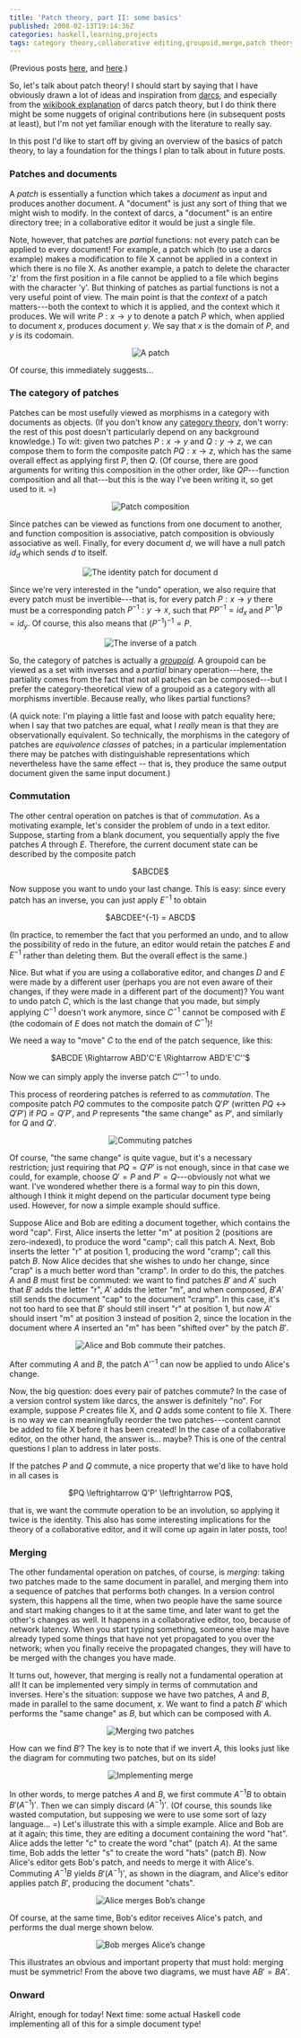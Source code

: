 ```yaml
---
title: 'Patch theory, part II: some basics'
published: 2008-02-13T19:14:36Z
categories: haskell,learning,projects
tags: category theory,collaborative editing,groupoid,merge,patch theory
---
```


(Previous posts <a href="http://byorgey.wordpress.com/2008/02/04/gobby-haskell-and-patch-theory/">here</a>, and <a href="http://byorgey.wordpress.com/2008/02/07/patch-theory-thoughts-part-i/">here</a>.)

So, let's talk about patch theory!  I should start by saying that I have obviously drawn a lot of ideas and inspiration from <a href="http://darcs.net/">darcs</a>, and especially from the <a href="http://en.wikibooks.org/wiki/Understanding_darcs">wikibook explanation</a> of darcs patch theory, but I do think there might be some nuggets of original contributions here (in subsequent posts at least), but I'm not yet familiar enough with the literature to really say.

In this post I'd like to start off by giving an overview of the basics of patch theory, to lay a foundation for the things I plan to talk about in future posts.

<h3>Patches and documents</h3>

A <i>patch</i> is essentially a function which takes a <i>document</i> as input and produces another document.  A "document" is just any sort of thing that we might wish to modify.  In the context of darcs, a "document" is an entire directory tree; in a collaborative editor it would be just a single file.  

Note, however, that patches are <i>partial</i> functions: not every patch can be applied to every document!  For example, a patch which (to use a darcs example) makes a modification to file X cannot be applied in a context in which there is no file X.  As another example, a patch to delete the character 'z' from the first position in a file cannot be applied to a file which begins with the character 'y'.  But thinking of patches as partial functions is not a very useful point of view.  The main point is that the <i>context</i> of a patch matters---both the context to which it is applied, and the context which it produces.  We will write $P : x \to y$ to denote a patch $P$ which, when applied to document $x$, produces document $y$. We say that $x$ is the domain of $P$, and $y$ is its codomain.

<div align="center">
<img src='http://byorgey.files.wordpress.com/2008/02/patch.png' alt='A patch' />
</div>

Of course, this immediately suggests...

<h3>The category of patches</h3>

Patches can be most usefully viewed as morphisms in a category with documents as objects.  (If you don't know any <a href="http://en.wikibooks.org/wiki/Haskell/Category_theory">category theory</a>, don't worry: the rest of this post doesn't particularly depend on any background knowledge.) To wit: given two patches $P : x \to y$ and $Q : y \to z$, we can compose them to form the composite patch $PQ : x \to z$, which has the same overall effect as applying first $P$, then $Q$.  (Of course, there are good arguments for writing this composition in the other order, like $QP$---function composition and all that---but this is the way I've been writing it, so get used to it. =) 

<div align="center">
<img src='http://byorgey.files.wordpress.com/2008/02/compose.png' alt='Patch composition' />
</div>

Since patches can be viewed as functions from one document to another, and function composition is associative, patch composition is obviously associative as well.  Finally, for every document $d$, we will have a null patch $id_d$ which sends $d$ to itself.  

<div align="center">
<img src='http://byorgey.files.wordpress.com/2008/02/identity.png' alt='The identity patch for document d' />
</div>


Since we're very interested in the "undo" operation, we also require that every patch must be invertible---that is, for every patch $P : x \to y$ there must be a corresponding patch $P^{-1} : y \to x$, such that $P P^{-1} = id_x$ and $P^{-1} P = id_y$.  Of course, this also means that $(P^{-1})^{-1} = P$.

<div align="center">
<img src='http://byorgey.files.wordpress.com/2008/02/inverse.png' alt='The inverse of a patch' />
</div>

So, the category of patches is actually a <i><a href="https://secure.wikimedia.org/wikipedia/en/wiki/Groupoid">groupoid</a></i>.  A groupoid can be viewed as a set with inverses and a <i>partial</i> binary operation---here, the partiality comes from the fact that not all patches can be composed---but I prefer the category-theoretical view of a groupoid as a category with all morphisms invertible.  Because really, who likes partial functions?

(A quick note: I'm playing a little fast and loose with patch equality here; when I say that two patches are equal, what I <i>really</i> mean is that they are observationally equivalent.  So technically, the morphisms in the category of patches are <i>equivalence classes</i> of patches; in a particular implementation there may be patches with distinguishable representations which nevertheless have the same effect -- that is, they produce the same output document given the same input document.)

<h3>Commutation</h3>

The other central operation on patches is that of <i>commutation</i>.  As a motivating example, let's consider the problem of undo in a text editor.  Suppose, starting from a blank document, you sequentially apply the five patches $A$ through $E$.  Therefore, the current document state can be described by the composite patch

<div align="center">
$ABCDE$
</div>

Now suppose you want to undo your last change.  This is easy: since every patch has an inverse, you can just apply $E^{-1}$ to obtain

<div align="center">
$ABCDEE^{-1} = ABCD$
</div>

(In practice, to remember the fact that you performed an undo, and to allow the possibility of redo in the future, an editor would retain the patches $E$ and $E^{-1}$ rather than deleting them.  But the overall effect is the same.)

Nice.  But what if you are using a collaborative editor, and changes $D$ and $E$ were made by a different user (perhaps you are not even aware of their changes, if they were made in a different part of the document)?  You want to undo patch $C$, which is the last change that you made, but simply applying $C^{-1}$ doesn't work anymore, since $C^{-1}$ cannot be composed with $E$ (the codomain of $E$ does not match the domain of $C^{-1}$)!

We need a way to "move" $C$ to the end of the patch sequence, like this:

<div align="center">
$ABCDE \Rightarrow ABD'C'E \Rightarrow ABD'E'C''$
</div>

Now we can simply apply the inverse patch $C''^{-1}$ to undo.

This process of reordering patches is referred to as <i>commutation</i>.  The composite patch $PQ$ commutes to the composite patch $Q'P'$ (written $PQ \leftrightarrow Q'P'$) if $PQ = Q'P'$, and $P$ represents "the same change" as $P'$, and similarly for $Q$ and $Q'$.  

<div align="center">
<img src='http://byorgey.files.wordpress.com/2008/02/commute.png' alt='Commuting patches' />
</div>

Of course, "the same change" is quite vague, but it's a necessary restriction; just requiring that $PQ = Q'P'$ is not enough, since in that case we could, for example, choose $Q'=P$ and $P'=Q$---obviously not what we want.  I've wondered whether there is a formal way to pin this down, although I think it might depend on the particular document type being used.  However, for now a simple example should suffice.

Suppose Alice and Bob are editing a document together, which contains the word "cap".  First, Alice inserts the letter "m" at position 2 (positions are zero-indexed), to produce the word "camp"; call this patch $A$.  Next, Bob inserts the letter "r" at position 1, producing the word "cramp"; call this patch $B$.  Now Alice decides that she wishes to undo her change, since "crap" is a much better word than "cramp".  In order to do this, the patches $A$ and $B$ must first be commuted: we want to find patches $B'$ and $A'$ such that $B'$ adds the letter "r", $A'$ adds the letter "m", and when composed, $B'A'$ still sends the document "cap" to the document "cramp".  In this case, it's not too hard to see that $B'$ should still insert "r" at position 1, but now $A'$ should insert "m" at position 3 instead of position 2, since the location in the document where $A$ inserted an "m" has been "shifted over" by the patch $B'$.

<div align="center">
<img src='http://byorgey.files.wordpress.com/2008/02/alice-bob-commute.png' alt='Alice and Bob commute their patches.' />
</div>

After commuting $A$ and $B$, the patch $A'^{-1}$ can now be applied to undo Alice's change.

Now, the big question: does every pair of patches commute?  In the case of a version control system like darcs, the answer is definitely "no".  For example, suppose $P$ creates file X, and $Q$ adds some content to file X.  There is no way we can meaningfully reorder the two patches---content cannot be added to file X before it has been created!  In the case of a collaborative editor, on the other hand, the answer is... maybe?  This is one of the central questions I plan to address in later posts.

If the patches $P$ and $Q$ commute, a nice property that we'd like to have hold in all cases is

<div align="center">
$PQ \leftrightarrow Q'P' \leftrightarrow PQ$,
</div>

that is, we want the commute operation to be an involution, so applying it twice is the identity.  This also has some interesting implications for the theory of a collaborative editor, and it will come up again in later posts, too!

<h3>Merging</h3>

The other fundamental operation on patches, of course, is <i>merging</i>: taking two patches made to the same document in parallel, and merging them into a sequence of patches that performs both changes.  In a version control system, this happens all the time, when two people have the same source and start making changes to it at the same time, and later want to get the other's changes as well.  It happens in a collaborative editor, too, because of network latency. When you start typing something, someone else may have already typed some things that have not yet propagated to you over the network; when you finally receive the propagated changes, they will have to be merged with the changes you have made.

It turns out, however, that merging is really not a fundamental operation at all!  It can be implemented very simply in terms of commutation and inverses.  Here's the situation: suppose we have two patches, $A$ and $B$, made in parallel to the same document, $x$.  We want to find a patch $B'$ which performs the "same change" as $B$, but which can be composed with $A$.

<div align="center">
<img src='http://byorgey.files.wordpress.com/2008/02/merge1.png' alt='Merging two patches' />
</div>

How can we find $B'$?  The key is to note that if we invert $A$, this looks just like the diagram for commuting two patches, but on its side!

<div align="center">
<img src='http://byorgey.files.wordpress.com/2008/02/merge2.png' alt='Implementing merge' />
</div>

In other words, to merge patches $A$ and $B$, we first commute $A^{-1}B$ to obtain $B'(A^{-1})'$.  Then we can simply discard $(A^{-1})'$.  (Of course, this sounds like wasted computation, but supposing we were to use some sort of lazy language... =)  Let's illustrate this with a simple example.  Alice and Bob are at it again; this time, they are editing a document containing the word "hat".  Alice adds the letter "c" to create the word "chat" (patch $A$).  At the same time, Bob adds the letter "s" to create the word "hats" (patch $B$).  Now Alice's editor gets Bob's patch, and needs to merge it with Alice's.  Commuting $A^{-1}B$ yields $B' (A^{-1})'$, as shown in the diagram, and Alice's editor applies patch $B'$, producing the document "chats".

<div align="center">
<img src='http://byorgey.files.wordpress.com/2008/02/alice-bob-merge.png' alt='Alice merges Bob’s change' />
</div>

Of course, at the same time, Bob's editor receives Alice's patch, and performs the dual merge shown below.

<div align="center">
<img src='http://byorgey.files.wordpress.com/2008/02/bob-alice-merge.png' alt='Bob merges Alice’s change' />
</div>

This illustrates an obvious and important property that must hold: merging must be symmetric!  From the above two diagrams, we must have $AB' = BA'$.  

<h3>Onward</h3>

Alright, enough for today!  Next time: some actual Haskell code implementing all of this for a simple document type!

